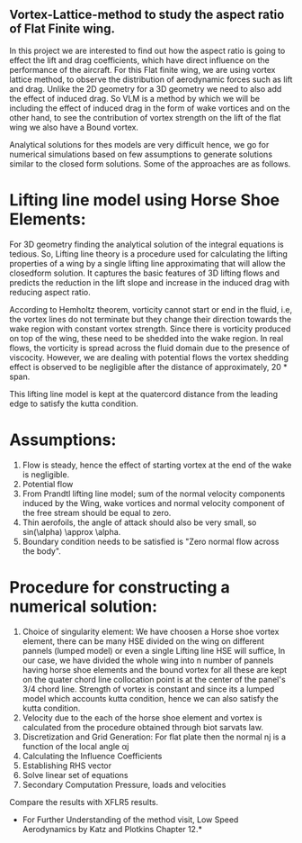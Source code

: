 ## Vortex-Lattice-method to study the aspect ratio of Flat Finite wing.

In this project we are interested to find out how the aspect ratio is going to effect the lift and drag coefficients, which have direct influence on the performance of the aircraft.
For this Flat finite wing, we are using vortex lattice method, to observe the distribution of aerodynamic forces such as lift and drag. Unlike the 2D geometry for a 3D geometry we need to also add the effect 
of induced drag. So VLM is a method by which we will be including the effect of induced drag in the form of wake vortices and on the other hand, to see the contribution of vortex strength
on the lift of the flat wing we also have a Bound vortex.

Analytical solutions for thes models are very difficult hence, we go for numerical simulations based on few assumptions to generate solutions similar to the closed form solutions. Some of the approaches
are as follows.

# Lifting line model using Horse Shoe Elements:

For 3D geometry finding the analytical solution of the integral equations is tedious. So, Lifting line theory is a procedure used for calculating the lifting properties of a wing by a single lifting line
approximating that will allow the closedform solution. It captures the basic features of 3D lifting flows and predicts the reduction in the lift slope and increase in the induced drag with reducing aspect ratio.

According to Hemholtz theorem, vorticity cannot start or end in the fluid, i.e, the vortex lines do not terminate but they change their direction towards the wake region with 
constant vortex strength. Since there is vorticity produced on top of the wing, these need to be shedded into the wake region. In real flows, the vorticity
is spread across the fluid domain due to the presence of viscocity. However, we are dealing with potential flows the vortex shedding effect is observed to be negligible after the distance of
approximately, 20 * span. 

This lifting line model is kept at the quatercord distance from the leading edge to satisfy the kutta condition. 


# Assumptions:
1. Flow is steady, hence the effect of starting vortex at the end of the wake is negligible.
2. Potential flow
3. From Prandtl lifting line model; sum of the normal velocity components induced by the Wing, wake vortices and normal velocity component of 
the free stream should be equal to zero.
4. Thin aerofoils, the angle of attack should also be very small, so sin(\alpha) \approx \alpha.
5. Boundary condition needs to be satisfied is "Zero normal flow across the body".

# Procedure for constructing a numerical solution:

1. Choice of singularity element: We have choosen a Horse shoe vortex element, there can be many HSE divided on the wing on different pannels (lumped model) or even a single Lifting line HSE
    will suffice, In our case, we have divided the whole wing into n number of pannels having horse shoe elements and the bound vortex for all these are kept on the quater chord line
    collocation point is at the center of the panel's 3/4 chord line. Strength of vortex is constant and since its a lumped model which accounts kutta condition, hence we can also satisfy the kutta condition.
2. Velocity due to the each of the horse shoe element and vortex is calculated from the procedure obtained through biot sarvats law.
3. Discretization and Grid Generation: For flat plate then the normal nj is a function of the local angle αj
4. Calculating the Influence Coefficients
5. Establishing RHS vector
6. Solve linear set of equations
7. Secondary Computation Pressure, loads and velocities


Compare the results with XFLR5 results. 

* For Further Understanding of the method visit, Low Speed Aerodynamics by Katz and Plotkins Chapter 12.*
